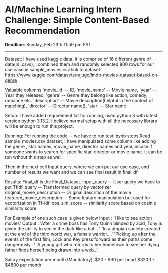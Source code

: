 # AI/Machine Learning Intern Challenge: Simple Content-Based Recommendation

**Deadline**: Sunday, Feb 23th 11:59 pm PST

---
Dataset: 
   I have used kaggle data, it is comprise of 16 different genre of data(in .csvs), I combined them and randomly selected 800 rows for our use case in sample_movies.csv
   link to dataset: https://www.kaggle.com/datasets/rajugc/imdb-movies-dataset-based-on-genre

   Valuable columns 
   'movie_id' -- ID, 
   'movie_name' -- Movie name, 
   'year' -- Year they released, 
   'genre' -- Genre they belong like action, comedy, romance etc. 
   'description' -- Movie description(helpful in the context of matching), 
   'director' -- Director name(),
   'star' -- Star name

Setup:
   I have added requirement.txt for running, used python 3 with latest version python 3.13.2. I believe normal setup with all the necessary library will be enough to run this project. 

Running:
   For running the code -- we have to run test.ipynb
   steps
   Read sample_movies.csv dataset, I have manipulated some column like adding the genre , star names, movie_name, director names and year, incase if someone wants to search for specific star, director or movie name. It can be run wthout this step as well.

   Then in the next cell Input query, where we can put our use case, and number of results we want and we can see final result in final_df

Results:
   Final_df is the Final_Dataset.
      Input_query -- User query we haev to put
      Tfidf_query -- Transformed query by vectorizer
      original_movie_description -- Original descrition of the movie
      featured_movie_description -- Some feature manipulation but used for vectorization in Tf-idf.
      cos_sim_score -- similarity score based on cosinie similarity score.

   For Example of one such case is given below
   Input : 'I like to see action movies' 
   Output : 'After a crime boss has Tony Quinn blinded by acid, Tony is given the ability to see in the dark like a bat....' 
            'In a utopian society created at the end of the third world war, a female warrior....'
            'Picking up after the events of the first film, Lock and Key press forward as their paths come dangerously...'
            'A young girl who returns to her hometown to see her dying father finds herself being drawn into a web...'

Salary expectation per month (Mandatory):
   $20 - $30 per hour/ $3200 - $4800 per month
